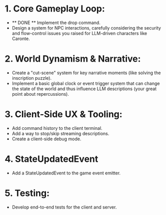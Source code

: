 # 1. Core Gameplay Loop:

- ** DONE ** Implement the drop command.
- Design a system for NPC interactions, carefully considering the security and flow-control issues you raised for LLM-driven characters like Caronte.

# 2. World Dynamism & Narrative:

- Create a "cut-scene" system for key narrative moments (like solving the inscription puzzle).
- Implement a basic global clock or event trigger system that can change the state of the world and thus influence LLM descriptions (your great point about repercussions).

# 3. Client-Side UX & Tooling:

- Add command history to the client terminal.
- Add a way to stop/skip streaming descriptions.
- Create a client-side debug mode.

# 4. StateUpdatedEvent

- Add a StateUpdatedEvent to the game event emitter.

# 5. Testing:

- Develop end-to-end tests for the client and server.
